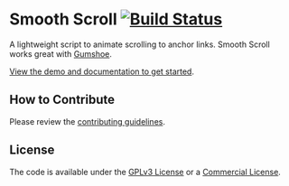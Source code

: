 # Smooth Scroll [![Build Status](https://travis-ci.org/cferdinandi/smooth-scroll.svg)](https://travis-ci.org/cferdinandi/smooth-scroll)

A lightweight script to animate scrolling to anchor links. Smooth Scroll works great with [Gumshoe](https://github.com/cferdinandi/gumshoe).

[View the demo and documentation to get started](http://cferdinandi.github.com/smooth-scroll/).

## How to Contribute

Please review the [contributing guidelines](CONTRIBUTING.md).


## License

The code is available under the [GPLv3 License](LICENSE.md) or a [Commercial License](https://cferdinandi.github.io/smooth-scroll/license#commercial-license).